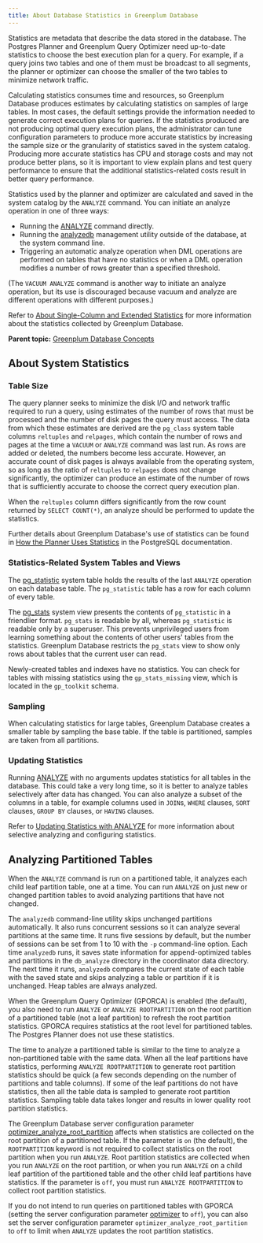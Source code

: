 ```yaml
---
title: About Database Statistics in Greenplum Database 
---
```


Statistics are metadata that describe the data stored in the database. The Postgres Planner and Greenplum Query Optimizer need up-to-date statistics to choose the best execution plan for a query. For example, if a query joins two tables and one of them must be broadcast to all segments, the planner or optimizer can choose the smaller of the two tables to minimize network traffic.

Calculating statistics consumes time and resources, so Greenplum Database produces estimates by calculating statistics on samples of large tables. In most cases, the default settings provide the information needed to generate correct execution plans for queries. If the statistics produced are not producing optimal query execution plans, the administrator can tune configuration parameters to produce more accurate statistics by increasing the sample size or the granularity of statistics saved in the system catalog. Producing more accurate statistics has CPU and storage costs and may not produce better plans, so it is important to view explain plans and test query performance to ensure that the additional statistics-related costs result in better query performance.

Statistics used by the planner and optimizer are calculated and saved in the system catalog by the `ANALYZE` command. You can initiate an analyze operation in one of three ways:

-   Running the [ANALYZE](../../ref_guide/sql_commands/ANALYZE.html) command directly.
-   Running the [analyzedb](../../utility_guide/ref/analyzedb.html) management utility outside of the database, at the system command line.
-   Triggering an automatic analyze operation when DML operations are performed on tables that have no statistics or when a DML operation modifies a number of rows greater than a specified threshold.

(The `VACUUM ANALYZE` command is another way to initiate an analyze operation, but its use is discouraged because vacuum and analyze are different operations with different purposes.)

Refer to [About Single-Column and Extended Statistics](extended_statistics.html) for more information about the statistics collected by Greenplum Database.

**Parent topic:** [Greenplum Database Concepts](../intro/partI.html)

## <a id="topic_oq3_qxj_3s"></a>About System Statistics

### <a id="tabsize"></a>Table Size

The query planner seeks to minimize the disk I/O and network traffic required to run a query, using estimates of the number of rows that must be processed and the number of disk pages the query must access. The data from which these estimates are derived are the `pg_class` system table columns `reltuples` and `relpages`, which contain the number of rows and pages at the time a `VACUUM` or `ANALYZE` command was last run. As rows are added or deleted, the numbers become less accurate. However, an accurate count of disk pages is always available from the operating system, so as long as the ratio of `reltuples` to `relpages` does not change significantly, the optimizer can produce an estimate of the number of rows that is sufficiently accurate to choose the correct query execution plan.

When the `reltuples` column differs significantly from the row count returned by `SELECT COUNT(*)`, an analyze should be performed to update the statistics.

Further details about Greenplum Database's use of statistics can be found in [How the Planner Uses Statistics](https://www.postgresql.org/docs/12/planner-stats-details.html) in the PostgreSQL documentation.

### <a id="pgstattab"></a>Statistics-Related System Tables and Views

The [pg_statistic](../../ref_guide/system_catalogs/pg_statistic.html) system table holds the results of the last `ANALYZE` operation on each database table. The `pg_statistic` table has a row for each column of every table.

The [pg_stats](../../ref_guide/system_catalogs/catalog_ref-views.html#pg_stats) system view presents the contents of `pg_statistic` in a friendlier format. `pg_stats` is readable by all, whereas `pg_statistic` is readable only by a superuser. This prevents unprivileged users from learning something about the contents of other users' tables from the statistics. Greenplum Database restricts the `pg_stats` view to show only rows about tables that the current user can read.

Newly-created tables and indexes have no statistics. You can check for tables with missing statistics using the `gp_stats_missing` view, which is located in the `gp_toolkit` schema.

### <a id="section_wsy_1rv_mt"></a>Sampling 

When calculating statistics for large tables, Greenplum Database creates a smaller table by sampling the base table. If the table is partitioned, samples are taken from all partitions.

### <a id="section_u5p_brv_mt"></a>Updating Statistics 

Running [ANALYZE](../../ref_guide/sql_commands/ANALYZE.html) with no arguments updates statistics for all tables in the database. This could take a very long time, so it is better to analyze tables selectively after data has changed. You can also analyze a subset of the columns in a table, for example columns used in `JOIN`s, `WHERE` clauses, `SORT` clauses, `GROUP BY` clauses, or `HAVING` clauses.

Refer to [Updating Statistics with ANALYZE](../../best_practices/analyze.html) for more information about selective analyzing and configuring statistics.

## <a id="section_cv2_crv_mt"></a>Analyzing Partitioned Tables 

When the `ANALYZE` command is run on a partitioned table, it analyzes each child leaf partition table, one at a time. You can run `ANALYZE` on just new or changed partition tables to avoid analyzing partitions that have not changed.

The `analyzedb` command-line utility skips unchanged partitions automatically. It also runs concurrent sessions so it can analyze several partitions at the same time. It runs five sessions by default, but the number of sessions can be set from 1 to 10 with the `-p` command-line option. Each time `analyzedb` runs, it saves state information for append-optimized tables and partitions in the `db_analyze` directory in the coordinator data directory. The next time it runs, `analyzedb` compares the current state of each table with the saved state and skips analyzing a table or partition if it is unchanged. Heap tables are always analyzed.

When the Greenplum Query Optimizer (GPORCA) is enabled \(the default\), you also need to run `ANALYZE` or `ANALYZE ROOTPARTITION` on the root partition of a partitioned table \(not a leaf partition\) to refresh the root partition statistics. GPORCA requires statistics at the root level for partitioned tables. The Postgres Planner does not use these statistics.

The time to analyze a partitioned table is similar to the time to analyze a non-partitioned table with the same data. When all the leaf partitions have statistics, performing `ANALYZE ROOTPARTITION` to generate root partition statistics should be quick \(a few seconds depending on the number of partitions and table columns\). If some of the leaf partitions do not have statistics, then all the table data is sampled to generate root partition statistics. Sampling table data takes longer and results in lower quality root partition statistics.

The Greenplum Database server configuration parameter [optimizer\_analyze\_root\_partition](../../ref_guide/config_params/guc-list.html#optimizer_analyze_root_partition) affects when statistics are collected on the root partition of a partitioned table. If the parameter is `on` \(the default\), the `ROOTPARTITION` keyword is not required to collect statistics on the root partition when you run `ANALYZE`. Root partition statistics are collected when you run `ANALYZE` on the root partition, or when you run `ANALYZE` on a child leaf partition of the partitioned table and the other child leaf partitions have statistics. If the parameter is `off`, you must run `ANALYZE ROOTPARTITION` to collect root partition statistics.

If you do not intend to run queries on partitioned tables with GPORCA \(setting the server configuration parameter [optimizer](../../ref_guide/config_params/guc-list.html#optimizer) to `off`\), you can also set the server configuration parameter `optimizer_analyze_root_partition` to `off` to limit when `ANALYZE` updates the root partition statistics.


